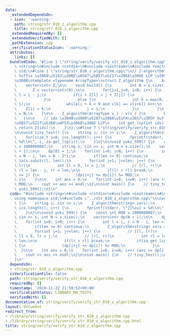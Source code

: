 ```yaml
---
data:
  _extendedDependsOn:
  - icon: ':warning:'
    path: string/str_010_z_algorithm.cpp
    title: string/str_010_z_algorithm.cpp
  _extendedRequiredBy: []
  _extendedVerifiedWith: []
  _pathExtension: cpp
  _verificationStatusIcon: ':warning:'
  attributes:
    links: []
  bundledCode: "#line 1 \"string/verify/verify_str_010_z_algorithm.cpp\"\n#include\
    \ <string>\n#include <cstdio>\n#include <iostream>\n#include <vector>\nusing namespace\
    \ std;\n#line 1 \"string/str_010_z_algorithm.cpp\"\n// Z-algorithm\n// \u5404\
    \ Suffix \u3068\u5143\u306E\u6587\u5B57\u5217\u3068\u306E LCP \u3092\u6C42\u3081\
    \u308B\ntemplate <typename ArrayType>\nstruct Z_algorithm {\n    ArrayType v;\n\
    \    vector<int> Z;\n\n    void build() {\n        int N = v.size(), i, j;\n \
    \       Z = vector<int>(N);\n\n        for(i=1,j=0; i<N; i++) {\n            int\
    \ l = i - j;\n            if(i + Z[l] < j + Z[j]) {\n                Z[i] = Z[l];\n\
    \            }\n            else {\n                int k = max(0, j + Z[j] -\
    \ i);\n                while(i + k < N and v[k] == v[i+k]) k++;\n            \
    \    Z[i] = k;\n                j = i;\n            }\n        }\n        Z[0]\
    \ = N;\n    }\n\n    Z_algorithm(ArrayType v_) : v(v_) {\n        build();\n \
    \   }\n\n    // idx \u304B\u3089\u5207\u308A\u51FA\u3057\u305F Suffix \u3068\u6587\
    \u5B57\u5217\u5168\u4F53\u3068\u306E LCP\n    int get_lcp(int idx) {\n       \
    \ return Z[idx];\n    }\n};\n#line 7 \"string/verify/verify_str_010_z_algorithm.cpp\"\
    \n\nvoid tiny_test() {\n    string s; cin >> s;\n    Z_algorithm<string> za(s);\n\
    \    for(size_t i=0; i<s.length(); i++) {\n        fprintf(stderr, \"Z[%zu] =\
    \ %d\\n\", i, za.get_lcp(i));\n    }\n}\n\nvoid yuki_599() {\n    const int MOD\
    \ = 1000000007;\n    string s; cin >> s; int N = s.size();\n    vector<int> dp(N\
    \ + 1);\n\n    dp[0] = 1;\n    for(int i=0; i<N; i++) {\n        int l = i, r\
    \ = N - i, len = N - 2*i;\n        if(len <= 0) continue;\n        Z_algorithm<string>\
    \ za(s.substr(l, len));\n        for(int j=1; j<=len; j++) {\n            // [ll,\
    \ lr)\n            int ll = 0, lr = j;\n            // [rl, rr)\n            int\
    \ rl = len - j, rr = len;\n\n            if(lr > rl) break;\n            if(za.get_lcp(rl)\
    \ >= j) {\n                (dp[i+j] += dp[i]) %= MOD;\n            }\n       \
    \ }\n    }\n\n    int ans = 0;\n    for(int i=0; i<=N; i++) (ans += dp[i]) %=\
    \ MOD;\n    cout << ans << endl;\n}\n\nint main() {\n    // tiny_test();\n   \
    \ yuki_599();\n}\n"
  code: "#include <string>\n#include <cstdio>\n#include <iostream>\n#include <vector>\n\
    using namespace std;\n#include \"../str_010_z_algorithm.cpp\"\n\nvoid tiny_test()\
    \ {\n    string s; cin >> s;\n    Z_algorithm<string> za(s);\n    for(size_t i=0;\
    \ i<s.length(); i++) {\n        fprintf(stderr, \"Z[%zu] = %d\\n\", i, za.get_lcp(i));\n\
    \    }\n}\n\nvoid yuki_599() {\n    const int MOD = 1000000007;\n    string s;\
    \ cin >> s; int N = s.size();\n    vector<int> dp(N + 1);\n\n    dp[0] = 1;\n\
    \    for(int i=0; i<N; i++) {\n        int l = i, r = N - i, len = N - 2*i;\n\
    \        if(len <= 0) continue;\n        Z_algorithm<string> za(s.substr(l, len));\n\
    \        for(int j=1; j<=len; j++) {\n            // [ll, lr)\n            int\
    \ ll = 0, lr = j;\n            // [rl, rr)\n            int rl = len - j, rr =\
    \ len;\n\n            if(lr > rl) break;\n            if(za.get_lcp(rl) >= j)\
    \ {\n                (dp[i+j] += dp[i]) %= MOD;\n            }\n        }\n  \
    \  }\n\n    int ans = 0;\n    for(int i=0; i<=N; i++) (ans += dp[i]) %= MOD;\n\
    \    cout << ans << endl;\n}\n\nint main() {\n    // tiny_test();\n    yuki_599();\n\
    }\n"
  dependsOn:
  - string/str_010_z_algorithm.cpp
  isVerificationFile: false
  path: string/verify/verify_str_010_z_algorithm.cpp
  requiredBy: []
  timestamp: '2019-11-22 21:50:52+09:00'
  verificationStatus: LIBRARY_NO_TESTS
  verifiedWith: []
documentation_of: string/verify/verify_str_010_z_algorithm.cpp
layout: document
redirect_from:
- /library/string/verify/verify_str_010_z_algorithm.cpp
- /library/string/verify/verify_str_010_z_algorithm.cpp.html
title: string/verify/verify_str_010_z_algorithm.cpp
---
```

